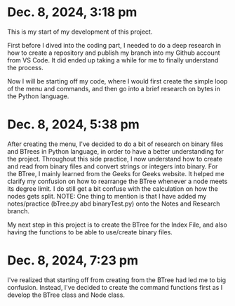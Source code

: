 # Dec. 8, 2024, 3:18 pm
This is my start of my development of this project.

First before I dived into the coding part, I needed to do a deep research in how to create a repository and publish my branch into my
Github account from VS Code. It did ended up taking a while for me to finally understand the process.

Now I will be starting off my code, where I would first create the simple loop of the menu and commands, and then go into a brief research
on bytes in the Python language.

# Dec. 8, 2024, 5:38 pm
After creating the menu, I've decided to do a bit of research on binary files and BTrees in Python language, in order to have a better understanding
for the project. Throughout this side practice, I now understand how to create and read from binary files and convert strings or integers into binary. 
For the BTree, I mainly learned from the Geeks for Geeks website. It helped me clarify my confusion on how to rearrange the BTree whenever a node meets its
degree limit. I do still get a bit confuse with the calculation on how the nodes gets split. 
NOTE: One thing to mention is that I have added my notes/practice (bTree.py abd binaryTest.py) onto the Notes and Research branch.

My next step in this project is to create the BTree for the Index File, and also having the functions to be able to use/create binary files.

# Dec. 8, 2024, 7:23 pm
I've realized that starting off from creating from the BTree had led me to big confusion. Instead, I've decided to create the command functions
first as I develop the BTree class and Node class. 
